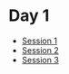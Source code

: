 # Day 1

* [Session 1](https://vimeo.com/825410874)
* [Session 2](https://vimeo.com/825469891)
* [Session 3](https://vimeo.com/825549447)
